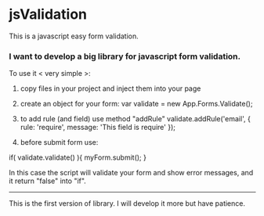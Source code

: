 # jsValidation
This is a javascript easy form validation.
### I want to develop a big library for javascript form validation. 

To use it < very simple >:

1. copy files in your project and inject them into your page
2. create an object for your form:
var validate = new App.Forms.Validate();
3. to add rule (and field) use method "addRule"
validate.addRule('email', {
rule: 'require',
message: 'This field is require'
});

4. before submit form use:
  
  if( validate.validate() ){
    myForm.submit();
  }
  
  In this case the script will validate your form and show error messages, and it return "false" into "if".
  
  
  ___
  This is the first version of library.
  I will develop it more but have patience.
